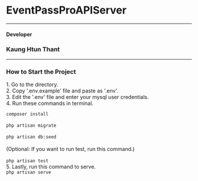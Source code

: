 # EventPassProAPIServer
<hr />
<h4>Developer</h4>
<h3>Kaung Htun Thant</h3>
<hr />
<h3>How to Start the Project</h3>
<p>
	1. Go to the directory.
	<br>
	2. Copy '.env.example' file and paste as '.env'.
	<br>
	3. Edit the '.env' file and enter your mysql user credentials.
	<br>
	4. Run these commands in terminal.
	<div>
		<code>composer install</code>
		<br><br>
		<code>php artisan migrate</code>
		<br><br>
		<code>php artisan db:seed</code>
		<br><br>
		(Optional: If you want to run test, run this command.)
		<br><br>
		<code>php artisan test</code>
		<br>
	</div>
	5. Lastly, run this command to serve.
	<div>
		<code>php artisan serve</code>
	</div>
</p>